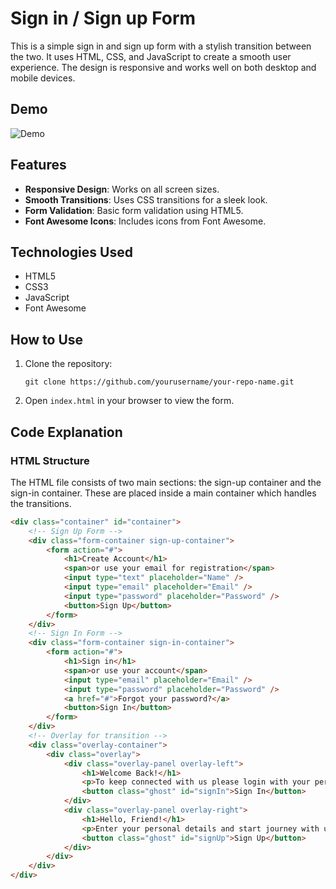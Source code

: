 # Sign in / Sign up Form

This is a simple sign in and sign up form with a stylish transition between the two. It uses HTML, CSS, and JavaScript to create a smooth user experience. The design is responsive and works well on both desktop and mobile devices.

## Demo

![Demo](demo.gif)

## Features

- **Responsive Design**: Works on all screen sizes.
- **Smooth Transitions**: Uses CSS transitions for a sleek look.
- **Form Validation**: Basic form validation using HTML5.
- **Font Awesome Icons**: Includes icons from Font Awesome.

## Technologies Used

- HTML5
- CSS3
- JavaScript
- Font Awesome

## How to Use

1. Clone the repository:
    ```
    git clone https://github.com/yourusername/your-repo-name.git
    ```
2. Open `index.html` in your browser to view the form.

## Code Explanation

### HTML Structure

The HTML file consists of two main sections: the sign-up container and the sign-in container. These are placed inside a main container which handles the transitions.

```html
<div class="container" id="container">
    <!-- Sign Up Form -->
    <div class="form-container sign-up-container">
        <form action="#">
            <h1>Create Account</h1>
            <span>or use your email for registration</span>
            <input type="text" placeholder="Name" />
            <input type="email" placeholder="Email" />
            <input type="password" placeholder="Password" />
            <button>Sign Up</button>
        </form>
    </div>
    <!-- Sign In Form -->
    <div class="form-container sign-in-container">
        <form action="#">
            <h1>Sign in</h1>
            <span>or use your account</span>
            <input type="email" placeholder="Email" />
            <input type="password" placeholder="Password" />
            <a href="#">Forgot your password?</a>
            <button>Sign In</button>
        </form>
    </div>
    <!-- Overlay for transition -->
    <div class="overlay-container">
        <div class="overlay">
            <div class="overlay-panel overlay-left">
                <h1>Welcome Back!</h1>
                <p>To keep connected with us please login with your personal info</p>
                <button class="ghost" id="signIn">Sign In</button>
            </div>
            <div class="overlay-panel overlay-right">
                <h1>Hello, Friend!</h1>
                <p>Enter your personal details and start journey with us</p>
                <button class="ghost" id="signUp">Sign Up</button>
            </div>
        </div>
    </div>
</div>

